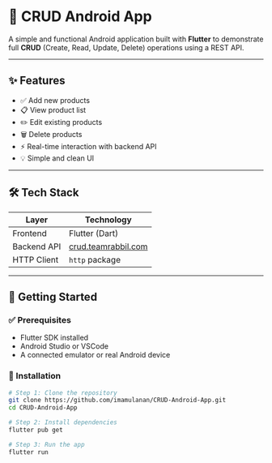 # 📱 CRUD Android App

A simple and functional Android application built with **Flutter** to demonstrate full **CRUD** (Create, Read, Update, Delete) operations using a REST API.

---

## ✨ Features

- ✅ Add new products
- 📋 View product list
- ✏️ Edit existing products
- 🗑️ Delete products
- ⚡ Real-time interaction with backend API
- 💡 Simple and clean UI

---

## 🛠️ Tech Stack

| Layer       | Technology          |
|-------------|---------------------|
| Frontend    | Flutter (Dart)      |
| Backend API | [crud.teamrabbil.com](https://crud.teamrabbil.com) |
| HTTP Client | `http` package      |

---

## 🚀 Getting Started

### ✅ Prerequisites

- Flutter SDK installed
- Android Studio or VSCode
- A connected emulator or real Android device

### 🔧 Installation

```bash
# Step 1: Clone the repository
git clone https://github.com/imamulanan/CRUD-Android-App.git
cd CRUD-Android-App

# Step 2: Install dependencies
flutter pub get

# Step 3: Run the app
flutter run
